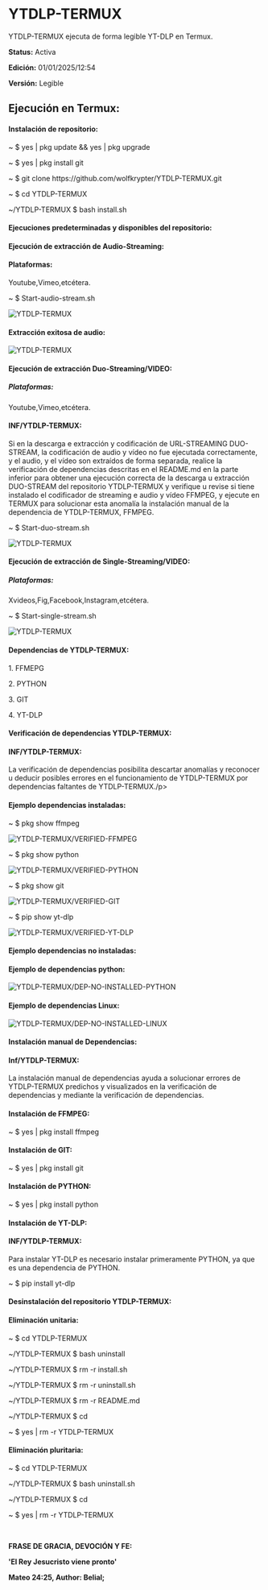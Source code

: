 # YTDLP-TERMUX
YTDLP-TERMUX ejecuta de forma
legible YT-DLP en Termux.
<p><strong>Status:</strong> Activa</p>
<p><strong>Edición:</strong> 01/01/2025/12:54</p>
<p><strong>Versión:</strong> Legible</p>
<h2>Ejecución en Termux:</h2>
<h4>Instalación de repositorio:</h4>
<p>~ $ yes | pkg update && yes | pkg upgrade</p>
<p>~ $ yes | pkg install git</p>
<p>~ $ git clone https://github.com/wolfkrypter/YTDLP-TERMUX.git</p>
<p>~ $ cd YTDLP-TERMUX</p>
<p>~/YTDLP-TERMUX $ bash install.sh</p>

<h4>Ejecuciones predeterminadas y disponibles del repositorio:</h4>
<h4>Ejecución de extracción de Audio-Streaming:</h4>
<h4>Plataformas:</h4>
<p>Youtube,Vimeo,etcétera.</p>
<p>~ $ Start-audio-stream.sh</p>
<img src="https://i.imgur.com/QgJchbr.jpeg" alt="YTDLP-TERMUX">
<h4>Extracción exitosa de audio:</h4>
<img src="https://i.imgur.com/gxCmjfK.jpeg" alt="YTDLP-TERMUX">

<h4>Ejecución de extracción Duo-Streaming/VIDEO:</h4>
<h5>Plataformas:</h4> <p>Youtube,Vimeo,etcétera.</p>
<h4>INF/YTDLP-TERMUX:</h4>
<p>Si en la descarga e extracción y codificación de URL-STREAMING DUO-STREAM, la codificación de audio y vídeo no fue ejecutada correctamente, y el audio, y el vídeo son extraídos de forma separada, realice la verificación de dependencias descritas en el README.md en la parte inferior para obtener una ejecución correcta de la descarga u extracción DUO-STREAM del repositorio YTDLP-TERMUX y verifique u revise si tiene instalado el codificador de streaming e audio y vídeo FFMPEG, y ejecute en TERMUX para solucionar esta anomalía la instalación manual de la dependencia de YTDLP-TERMUX, FFMPEG.</p>
<p>~ $ Start-duo-stream.sh</p>

<img src="https://i.imgur.com/qhq9fFq.jpeg" alt="YTDLP-TERMUX">

<h4>Ejecución de extracción de Single-Streaming/VIDEO:</h4>
<h5>Plataformas:</h5> <p>Xvideos,Fig,Facebook,Instagram,etcétera.</p> 
<p>~ $ Start-single-stream.sh</p>
<img src="https://i.imgur.com/udIjvtt.jpeg" alt="YTDLP-TERMUX">
<h4>Dependencias de YTDLP-TERMUX:</h4>
<p>1. FFMEPG</p>
<p>2. PYTHON</p>
<p>3. GIT</p>
<p>4. YT-DLP</p>
<h4>Verificación de dependencias YTDLP-TERMUX:</h4>
<h4>INF/YTDLP-TERMUX:</h4>
<p>La verificación de dependencias posibilita descartar anomalías y reconocer u deducir posibles errores en el funcionamiento de YTDLP-TERMUX por dependencias faltantes de YTDLP-TERMUX./p>
<h4>Ejemplo dependencias instaladas:</h4>
<p>~ $ pkg show ffmpeg</p>
<img src="https://i.imgur.com/WnX60KZ.jpeg" alt="YTDLP-TERMUX/VERIFIED-FFMPEG">
<p>~ $ pkg show python</p>
<img src="https://i.imgur.com/Av4wjEq.jpeg" alt="YTDLP-TERMUX/VERIFIED-PYTHON">
<p>~ $ pkg show git</p>
<img src="https://i.imgur.com/4PxftUd.jpeg" alt="YTDLP-TERMUX/VERIFIED-GIT">
<p>~ $ pip show yt-dlp</p>
<img src="https://i.imgur.com/HH0Cm4g.jpeg" alt="YTDLP-TERMUX/VERIFIED-YT-DLP">
<h4>Ejemplo dependencias no instaladas:</h4>
<h4>Ejemplo de dependencias python:</h4>
<img src="https://i.imgur.com/OkkFVTW.jpeg" alt="YTDLP-TERMUX/DEP-NO-INSTALLED-PYTHON">
<h4>Ejemplo de dependencias Linux:</h4>
<img src="https://i.imgur.com/WptjBDe.jpeg" alt="YTDLP-TERMUX/DEP-NO-INSTALLED-LINUX">


<h4>Instalación manual de Dependencias:</h4>
<h4>Inf/YTDLP-TERMUX:</h4>
<p>La instalación manual de dependencias ayuda a solucionar errores de YTDLP-TERMUX predichos y visualizados en la verificación de dependencias y mediante la verificación de dependencias.</p>

<h4>Instalación de FFMPEG:</h4>
<p>~ $ yes | pkg install ffmpeg</p>
<h4>Instalación de GIT:</h4>
<p>~ $ yes | pkg install git</p>
<h4>Instalación de PYTHON:</h4>
<p>~ $ yes | pkg install python</p>
<h4>Instalación de YT-DLP:</h4>

<h4>INF/YTDLP-TERMUX:</h4>
<p>Para instalar YT-DLP es necesario instalar primeramente PYTHON, ya que es una dependencia de PYTHON.

<p>~ $ pip install yt-dlp</p>






<h4>Desinstalación del repositorio YTDLP-TERMUX:</h4>
<h4>Eliminación unitaria:</h4>
<p>~ $ cd YTDLP-TERMUX</p>
<p>~/YTDLP-TERMUX $ bash uninstall</p>
<p>~/YTDLP-TERMUX $ rm -r install.sh</p>
<p>~/YTDLP-TERMUX $ rm -r uninstall.sh</p>
<p>~/YTDLP-TERMUX $ rm -r README.md</p>
<p>~/YTDLP-TERMUX $ cd</p>
<p>~ $ yes | rm -r YTDLP-TERMUX</p>
<h4>Eliminación pluritaria:</h4>
<p>~ $ cd YTDLP-TERMUX</p>
<p>~/YTDLP-TERMUX $ bash uninstall.sh</p>
<p>~/YTDLP-TERMUX $ cd</p>
<p>~ $ yes | rm -r YTDLP-TERMUX</p>

</br><p><strong>FRASE DE GRACIA, DEVOCIÓN Y FE:</strong></p>
<p><strong>'El Rey Jesucristo viene pronto'</strong></p>
<p><strong>Mateo 24:25, Author: Belial;</strong></p>

